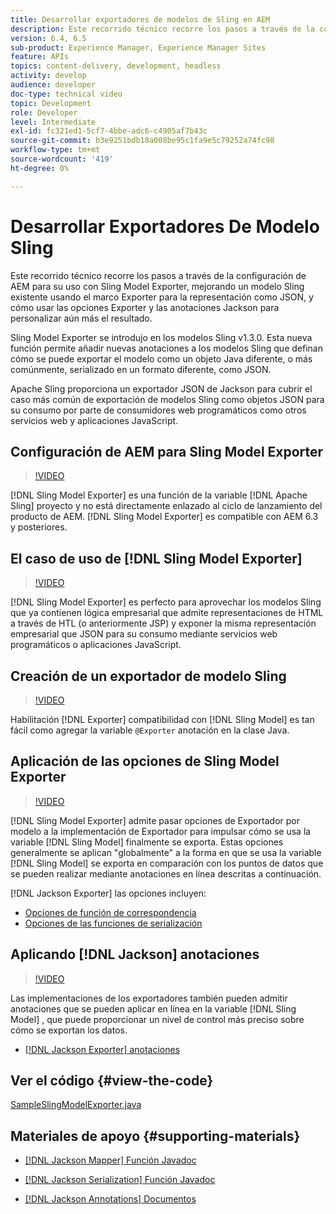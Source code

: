 ```yaml
---
title: Desarrollar exportadores de modelos de Sling en AEM
description: Este recorrido técnico recorre los pasos a través de la configuración de AEM para su uso con Sling Model Exporter, mejorando un modelo Sling existente usando el marco Exporter para la representación como JSON, y cómo usar las opciones Exporter y las anotaciones Jackson para personalizar aún más el resultado.
version: 6.4, 6.5
sub-product: Experience Manager, Experience Manager Sites
feature: APIs
topics: content-delivery, development, headless
activity: develop
audience: developer
doc-type: technical video
topic: Development
role: Developer
level: Intermediate
exl-id: fc321ed1-5cf7-4bbe-adc6-c4905af7b43c
source-git-commit: b3e9251bdb18a008be95c1fa9e5c79252a74fc98
workflow-type: tm+mt
source-wordcount: '419'
ht-degree: 0%

---
```


# Desarrollar Exportadores De Modelo Sling

Este recorrido técnico recorre los pasos a través de la configuración de AEM para su uso con Sling Model Exporter, mejorando un modelo Sling existente usando el marco Exporter para la representación como JSON, y cómo usar las opciones Exporter y las anotaciones Jackson para personalizar aún más el resultado.

Sling Model Exporter se introdujo en los modelos Sling v1.3.0. Esta nueva función permite añadir nuevas anotaciones a los modelos Sling que definan cómo se puede exportar el modelo como un objeto Java diferente, o más comúnmente, serializado en un formato diferente, como JSON.

Apache Sling proporciona un exportador JSON de Jackson para cubrir el caso más común de exportación de modelos Sling como objetos JSON para su consumo por parte de consumidores web programáticos como otros servicios web y aplicaciones JavaScript.

## Configuración de AEM para Sling Model Exporter

>[!VIDEO](https://video.tv.adobe.com/v/16862?quality=12&learn=on)

[!DNL Sling Model Exporter] es una función de la variable [!DNL Apache Sling] proyecto y no está directamente enlazado al ciclo de lanzamiento del producto de AEM. [!DNL Sling Model Exporter] es compatible con AEM 6.3 y posteriores.

## El caso de uso de [!DNL Sling Model Exporter]

>[!VIDEO](https://video.tv.adobe.com/v/16863?quality=12&learn=on)

[!DNL Sling Model Exporter] es perfecto para aprovechar los modelos Sling que ya contienen lógica empresarial que admite representaciones de HTML a través de HTL (o anteriormente JSP) y exponer la misma representación empresarial que JSON para su consumo mediante servicios web programáticos o aplicaciones JavaScript.

## Creación de un exportador de modelo Sling

>[!VIDEO](https://video.tv.adobe.com/v/16864?quality=12&learn=on)

Habilitación [!DNL Exporter] compatibilidad con [!DNL Sling Model] es tan fácil como agregar la variable `@Exporter` anotación en la clase Java.

## Aplicación de las opciones de Sling Model Exporter

>[!VIDEO](https://video.tv.adobe.com/v/16865?quality=12&learn=on)

[!DNL Sling Model Exporter] admite pasar opciones de Exportador por modelo a la implementación de Exportador para impulsar cómo se usa la variable [!DNL Sling Model] finalmente se exporta. Estas opciones generalmente se aplican &quot;globalmente&quot; a la forma en que se usa la variable [!DNL Sling Model] se exporta en comparación con los puntos de datos que se pueden realizar mediante anotaciones en línea descritas a continuación.

[!DNL Jackson Exporter] las opciones incluyen:

* [Opciones de función de correspondencia](https://static.javadoc.io/com.fasterxml.jackson.core/jackson-databind/2.8.5/com/fasterxml/jackson/databind/MapperFeature.html)
* [Opciones de las funciones de serialización](https://static.javadoc.io/com.fasterxml.jackson.core/jackson-databind/2.8.5/com/fasterxml/jackson/databind/SerializationFeature.html)

## Aplicando [!DNL Jackson] anotaciones

>[!VIDEO](https://video.tv.adobe.com/v/16866?quality=12&learn=on)

Las implementaciones de los exportadores también pueden admitir anotaciones que se pueden aplicar en línea en la variable [!DNL Sling Model] , que puede proporcionar un nivel de control más preciso sobre cómo se exportan los datos.

* [[!DNL Jackson Exporter] anotaciones](https://github.com/FasterXML/jackson-annotations/wiki/Jackson-Annotations)

## Ver el código {#view-the-code}

[SampleSlingModelExporter.java](https://github.com/Adobe-Consulting-Services/acs-aem-samples/blob/master/core/src/main/java/com/adobe/acs/samples/models/SampleSlingModelExporter.java)

## Materiales de apoyo {#supporting-materials}

* [[!DNL Jackson Mapper] Función Javadoc](https://static.javadoc.io/com.fasterxml.jackson.core/jackson-databind/2.8.5/com/fasterxml/jackson/databind/MapperFeature.html)
* [[!DNL Jackson Serialization] Función Javadoc](https://static.javadoc.io/com.fasterxml.jackson.core/jackson-databind/2.8.5/com/fasterxml/jackson/databind/SerializationFeature.html)

* [[!DNL Jackson Annotations] Documentos](https://github.com/FasterXML/jackson-annotations/wiki/Jackson-Annotations)
